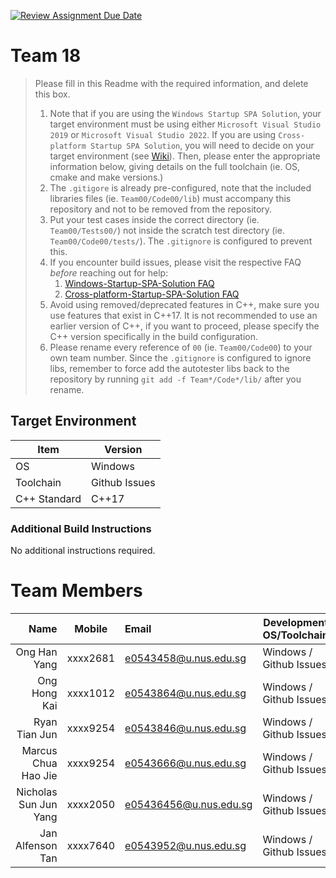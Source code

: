 [![Review Assignment Due Date](https://classroom.github.com/assets/deadline-readme-button-24ddc0f5d75046c5622901739e7c5dd533143b0c8e959d652212380cedb1ea36.svg)](https://classroom.github.com/a/n7-IFnfM)
# Team 18

> Please fill in this Readme with the required information, and delete this box.
>
> 1. Note that if you are using the `Windows Startup SPA Solution`, your target environment must be using either `Microsoft Visual Studio 2019` or `Microsoft Visual Studio 2022`.
>   If you are using `Cross-platform Startup SPA Solution`, you will need to decide on your target environment (see [Wiki](https://nus-cs3203.github.io/course-website/contents/tools/version-control-repository.html)).
>   Then, please enter the appropriate information below, giving details on the full toolchain (ie. OS, cmake and make versions.)
> 2. The `.gitigore` is already pre-configured, note that the included libraries files (ie. `Team00/Code00/lib`) must accompany this repository and not to be removed from the repository.
> 3. Put your test cases inside the correct directory (ie. `Team00/Tests00/`) not inside the scratch test directory (ie. `Team00/Code00/tests/`). The `.gitignore` is configured to prevent this.
> 4. If you encounter build issues, please visit the respective FAQ *before* reaching out for help:
>     1. [Windows-Startup-SPA-Solution FAQ](https://nus-cs3203.github.io/course-website/contents/tools/windows-spa.html#faq)
>     2. [Cross-platform-Startup-SPA-Solution FAQ](https://nus-cs3203.github.io/course-website/contents/tools/cross-platform-spa.html#faq)
> 5. Avoid using removed/deprecated features in C++, make sure you use features that exist in C++17. It is not recommended to use an earlier version of C++, if you want to proceed, please specify the C++ version specifically in the build configuration.
> 6. Please rename every reference of `00` (ie. `Team00/Code00`) to your own team number. Since the `.gitignore` is configured to ignore libs, remember to force add the autotester libs back to the repository by running `git add -f Team*/Code*/lib/` after you rename.

## Target Environment

Item | Version
-|-
OS | Windows
Toolchain | Github Issues
C++ Standard | C++17

### Additional Build Instructions

No additional instructions required.

# Team Members

Name | Mobile | Email | Development OS/Toolchain
-:|:-:|:-|-|
Ong Han Yang | xxxx2681 | e0543458@u.nus.edu.sg | Windows / Github Issues
Ong Hong Kai | xxxx1012 | e0543864@u.nus.edu.sg | Windows / Github Issues
Ryan Tian Jun | xxxx9254 | e0543846@u.nus.edu.sg | Windows / Github Issues
Marcus Chua Hao Jie | xxxx9254 | e0543666@u.nus.edu.sg | Windows / Github Issues
Nicholas Sun Jun Yang | xxxx2050 | e05436456@u.nus.edu.sg | Windows / Github Issues
Jan Alfenson Tan | xxxx7640 | e0543952@u.nus.edu.sg | Windows / Github Issues
